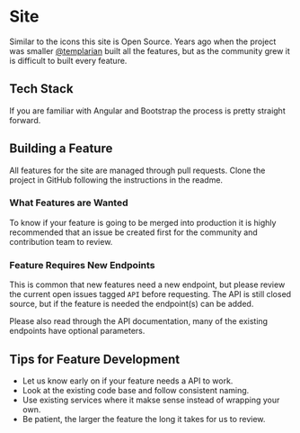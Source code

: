 # Site

Similar to the icons this site is Open Source. Years ago when the project was smaller [@templarian](https://twitter.com/templarian) built all the features, but as the community grew it is difficult to built every feature.

## Tech Stack

If you are familiar with Angular and Bootstrap the process is pretty straight forward.

## Building a Feature

All features for the site are managed through pull requests. Clone the project in GitHub following the instructions in the readme.

### What Features are Wanted

To know if your feature is going to be merged into production it is highly recommended that an issue be created first for the community and contribution team to review.

### Feature Requires New Endpoints

This is common that new features need a new endpoint, but please review the current open issues tagged `API` before requesting. The API is still closed source, but if the feature is needed the endpoint(s) can be added.

Please also read through the API documentation, many of the existing endpoints have optional parameters.

## Tips for Feature Development

- Let us know early on if your feature needs a API to work.
- Look at the existing code base and follow consistent naming.
- Use existing services where it makse sense instead of wrapping your own.
- Be patient, the larger the feature the long it takes for us to review.